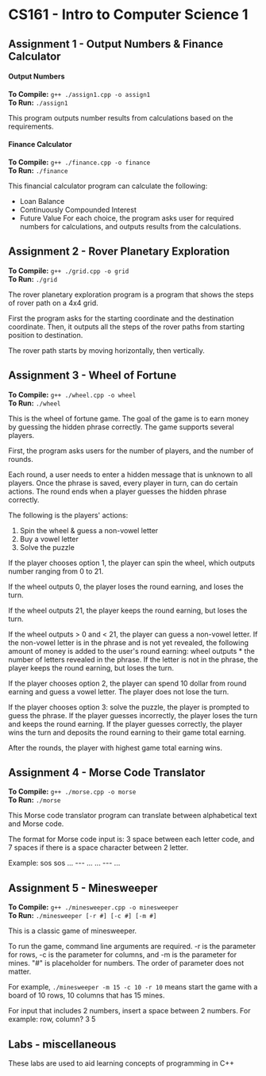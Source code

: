 # CS161 - Intro to Computer Science 1
## Assignment 1 - Output Numbers & Finance Calculator
#### Output Numbers
**To Compile:** `g++ ./assign1.cpp -o assign1`  
**To Run:** `./assign1`  

This program outputs number results from calculations based on the requirements.
#### Finance Calculator
**To Compile:** `g++ ./finance.cpp -o finance`  
**To Run:** `./finance`  

This financial calculator program can calculate the following:
- Loan Balance
- Continuously Compounded Interest
- Future Value
For each choice, the program asks user for required numbers for calculations, and outputs results from the calculations.

## Assignment 2 - Rover Planetary Exploration
**To Compile:** `g++ ./grid.cpp -o grid`  
**To Run:** `./grid`  

The rover planetary exploration program is a program that shows the steps of rover path on a 4x4 grid.

First the program asks for the starting coordinate and the destination coordinate. Then, it outputs all the steps of the rover paths from starting position to destination.

The rover path starts by moving horizontally, then vertically.

## Assignment 3 - Wheel of Fortune
**To Compile:** `g++ ./wheel.cpp -o wheel`  
**To Run:** `./wheel`  

This is the wheel of fortune game. The goal of the game is to earn money by guessing the hidden phrase correctly. The game supports several players.

First, the program asks users for the number of players, and the number of rounds.

Each round, a user needs to enter a hidden message that is unknown to all players. Once the phrase is saved, every player in turn, can do certain actions. The round ends when a player guesses the hidden phrase correctly.

The following is the players' actions:
1. Spin the wheel & guess a non-vowel letter
2. Buy a vowel letter
3. Solve the puzzle

If the player chooses option 1, the player can spin the wheel, which outputs number ranging from 0 to 21.

If the wheel outputs 0, the player loses the round earning, and loses the turn.

If the wheel outputs 21, the player keeps the round earning, but loses the turn.

If the wheel outputs > 0 and < 21, the player can guess a non-vowel letter. If the non-vowel letter is in the phrase and is not yet revealed, the following amount of money is added to the user's round earning: wheel outputs * the number of letters revealed in the phrase. If the letter is not in the phrase, the player keeps the round earning, but loses the turn.

If the player chooses option 2, the player can spend 10 dollar from round earning and guess a vowel letter. The player does not lose the turn.

If the player chooses option 3: solve the puzzle, the player is prompted to guess the phrase. If the player guesses incorrectly, the player loses the turn and keeps the round earning. If the player guesses correctly, the player wins the turn and deposits the round earning to their game total earning.

After the rounds, the player with highest game total earning wins.

## Assignment 4 - Morse Code Translator
**To Compile:** `g++ ./morse.cpp -o morse`  
**To Run:** `./morse`  

This Morse code translator program can translate between alphabetical text and Morse code.

The format for Morse code input is: 3 space between each letter code, and 7 spaces if there is a space character between 2 letter.

Example:
sos sos
...   ---   ...       ...   ---   ...

## Assignment 5 - Minesweeper
**To Compile:** `g++ ./minesweeper.cpp -o minesweeper`  
**To Run:** `./minesweeper [-r #] [-c #] [-m #]`  

This is a classic game of minesweeper.

To run the game, command line arguments are required. -r is the parameter for rows, -c is the parameter for columns, and -m is the parameter for mines. "#" is placeholder for numbers. The order of parameter does not matter.

For example, `./minesweeper -m 15 -c 10 -r 10` means start the game with a board of 10 rows, 10 columns that has 15 mines.

For input that includes 2 numbers, insert a space between 2 numbers. For example: row, column? 3 5

## Labs - miscellaneous

These labs are used to aid learning concepts of programming in C++
